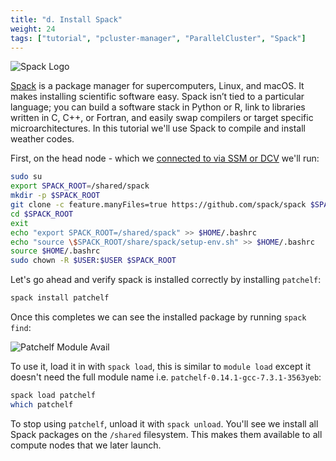 ```yaml
---
title: "d. Install Spack"
weight: 24
tags: ["tutorial", "pcluster-manager", "ParallelCluster", "Spack"]
---
```


![Spack Logo](/images/pcluster/spack.svg)

[Spack](https://spack.io/) is a package manager for supercomputers, Linux, and macOS. It makes installing scientific software easy. Spack isn’t tied to a particular language; you can build a software stack in Python or R, link to libraries written in C, C++, or Fortran, and easily swap compilers or target specific microarchitectures. In this tutorial we'll use Spack to compile and install weather codes.

First, on the head node - which we [connected to via SSM or DCV](02-connect-cluster.html) we'll run:

```bash
sudo su
export SPACK_ROOT=/shared/spack
mkdir -p $SPACK_ROOT
git clone -c feature.manyFiles=true https://github.com/spack/spack $SPACK_ROOT
cd $SPACK_ROOT
exit
echo "export SPACK_ROOT=/shared/spack" >> $HOME/.bashrc
echo "source \$SPACK_ROOT/share/spack/setup-env.sh" >> $HOME/.bashrc
source $HOME/.bashrc
sudo chown -R $USER:$USER $SPACK_ROOT
```

Let's go ahead and verify spack is installed correctly by installing `patchelf`:

```bash
spack install patchelf
```

Once this completes we can see the installed package by running `spack find`:

![Patchelf Module Avail](/images/pcluster/patchelf-spack.png)

To use it, load it in with `spack load`, this is similar to `module load` except it doesn't need the full module name i.e. `patchelf-0.14.1-gcc-7.3.1-3563yeb`:

```bash
spack load patchelf
which patchelf
```

To stop using `patchelf`, unload it with `spack unload`.
You'll see we install all Spack packages on the `/shared` filesystem. This makes them available to all compute nodes that we later launch.
